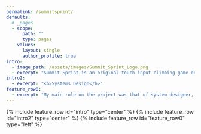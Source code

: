 ```yaml
---
permalink: /summitsprint/
defaults:
  # _pages
  - scope:
      path: ""
      type: pages
    values:
      layout: single
      author_profile: true
intro:
  - image_path: /assets/images/Summit_Sprint_Logo.png
  - excerpt: "Summit Sprint is an original touch input climbing game developed in Unity<br/>as part of a large, interdisciplinary project completed at Futuregames."
intro2:
  - excerpt: "<b>Systems Design</b>"
feature_row0:
  - excerpt: "My main role on the project was that of system designer, a role I had yet to play. After the design team had decided upon the mechanics we wanted to include in the game, I began designing the underlying systems that would support those mechanics. The main system I will highlight here is the \"stamina\" system, which eventually would come to be called the chalk system."
---
```


{% include feature_row id="intro" type="center" %}
{% include feature_row id="intro2" type="center" %}
{% include feature_row id="feature_row0" type="left" %}